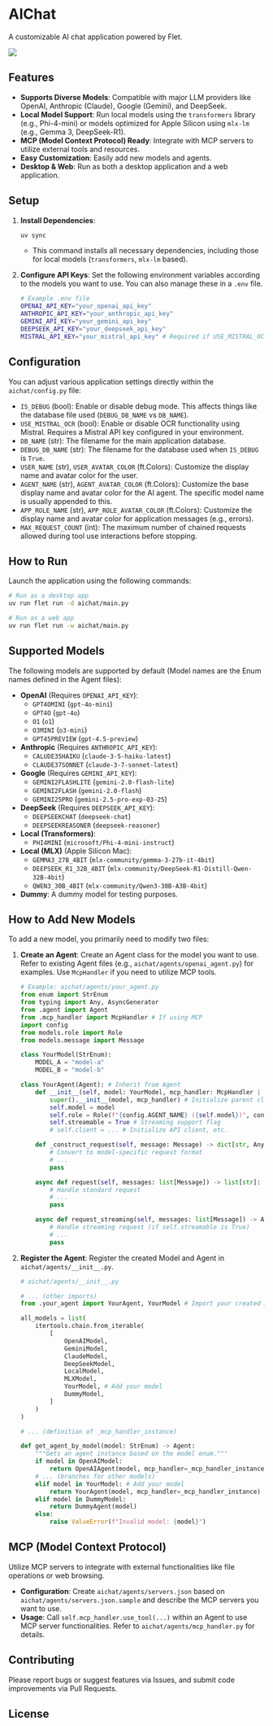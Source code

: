 # AIChat

A customizable AI chat application powered by Flet.

![](images/app_view.png)

## Features

*   **Supports Diverse Models**: Compatible with major LLM providers like OpenAI, Anthropic (Claude), Google (Gemini), and DeepSeek.
*   **Local Model Support**: Run local models using the `transformers` library (e.g., Phi-4-mini) or models optimized for Apple Silicon using `mlx-lm` (e.g., Gemma 3, DeepSeek-R1).
*   **MCP (Model Context Protocol) Ready**: Integrate with MCP servers to utilize external tools and resources.
*   **Easy Customization**: Easily add new models and agents.
*   **Desktop & Web**: Run as both a desktop application and a web application.

## Setup

1.  **Install Dependencies**:
    ```bash
    uv sync
    ```
    *   This command installs all necessary dependencies, including those for local models (`transformers`, `mlx-lm` based).

2.  **Configure API Keys**:
    Set the following environment variables according to the models you want to use. You can also manage these in a `.env` file.

    ```bash
    # Example .env file
    OPENAI_API_KEY="your_openai_api_key"
    ANTHROPIC_API_KEY="your_anthropic_api_key"
    GEMINI_API_KEY="your_gemini_api_key"
    DEEPSEEK_API_KEY="your_deepseek_api_key"
    MISTRAL_API_KEY="your_mistral_api_key" # Required if USE_MISTRAL_OCR is True
    ```

## Configuration

You can adjust various application settings directly within the `aichat/config.py` file:

*   `IS_DEBUG` (bool): Enable or disable debug mode. This affects things like the database file used (`DEBUG_DB_NAME` vs `DB_NAME`).
*   `USE_MISTRAL_OCR` (bool): Enable or disable OCR functionality using Mistral. Requires a Mistral API key configured in your environment.
*   `DB_NAME` (str): The filename for the main application database.
*   `DEBUG_DB_NAME` (str): The filename for the database used when `IS_DEBUG` is `True`.
*   `USER_NAME` (str), `USER_AVATAR_COLOR` (ft.Colors): Customize the display name and avatar color for the user.
*   `AGENT_NAME` (str), `AGENT_AVATAR_COLOR` (ft.Colors): Customize the base display name and avatar color for the AI agent. The specific model name is usually appended to this.
*   `APP_ROLE_NAME` (str), `APP_ROLE_AVATAR_COLOR` (ft.Colors): Customize the display name and avatar color for application messages (e.g., errors).
*   `MAX_REQUEST_COUNT` (int): The maximum number of chained requests allowed during tool use interactions before stopping.

## How to Run

Launch the application using the following commands:

```bash
# Run as a desktop app
uv run flet run -d aichat/main.py

# Run as a web app
uv run flet run -w aichat/main.py
```

## Supported Models

The following models are supported by default (Model names are the Enum names defined in the Agent files):

*   **OpenAI** (Requires `OPENAI_API_KEY`):
    *   `GPT4OMINI` (`gpt-4o-mini`)
    *   `GPT4O` (`gpt-4o`)
    *   `O1` (`o1`)
    *   `O3MINI` (`o3-mini`)
    *   `GPT45PREVIEW` (`gpt-4.5-preview`)
*   **Anthropic** (Requires `ANTHROPIC_API_KEY`):
    *   `CALUDE35HAIKU` (`claude-3-5-haiku-latest`)
    *   `CLAUDE37SONNET` (`claude-3-7-sonnet-latest`)
*   **Google** (Requires `GEMINI_API_KEY`):
    *   `GEMINI2FLASHLITE` (`gemini-2.0-flash-lite`)
    *   `GEMINI2FLASH` (`gemini-2.0-flash`)
    *   `GEMINI25PRO` (`gemini-2.5-pro-exp-03-25`)
*   **DeepSeek** (Requires `DEEPSEEK_API_KEY`):
    *   `DEEPSEEKCHAT` (`deepseek-chat`)
    *   `DEEPSEEKREASONER` (`deepseek-reasoner`)
*   **Local (Transformers)**:
    *   `PHI4MINI` (`microsoft/Phi-4-mini-instruct`)
*   **Local (MLX)** (Apple Silicon Mac):
    *   `GEMMA3_27B_4BIT` (`mlx-community/gemma-3-27b-it-4bit`)
    *   `DEEPSEEK_R1_32B_4BIT` (`mlx-community/DeepSeek-R1-Distill-Qwen-32B-4bit`)
    *   `QWEN3_30B_4BIT` (`mlx-community/Qwen3-30B-A3B-4bit`)
*   **Dummy**: A dummy model for testing purposes.

## How to Add New Models

To add a new model, you primarily need to modify two files:

1.  **Create an Agent**:
    Create an Agent class for the model you want to use. Refer to existing Agent files (e.g., `aichat/agents/openai_agent.py`) for examples. Use `McpHandler` if you need to utilize MCP tools.

    ```python
    # Example: aichat/agents/your_agent.py
    from enum import StrEnum
    from typing import Any, AsyncGenerator
    from .agent import Agent
    from .mcp_handler import McpHandler # If using MCP
    import config
    from models.role import Role
    from models.message import Message

    class YourModel(StrEnum):
        MODEL_A = "model-a"
        MODEL_B = "model-b"

    class YourAgent(Agent): # Inherit from Agent
        def __init__(self, model: YourModel, mcp_handler: McpHandler | None = None): # Accept MCP handler (optional)
            super().__init__(model, mcp_handler) # Initialize parent class
            self.model = model
            self.role = Role(f"{config.AGENT_NAME} ({self.model})", config.AGENT_AVATAR_COLOR)
            self.streamable = True # Streaming support flag
            # self.client = ... # Initialize API client, etc.

        def _construct_request(self, message: Message) -> dict[str, Any]:
            # Convert to model-specific request format
            # ...
            pass

        async def request(self, messages: list[Message]) -> list[str]:
            # Handle standard request
            # ...
            pass

        async def request_streaming(self, messages: list[Message]) -> AsyncGenerator[str, None]:
            # Handle streaming request (if self.streamable is True)
            # ...
            pass
    ```

2.  **Register the Agent**:
    Register the created Model and Agent in `aichat/agents/__init__.py`.

    ```python
    # aichat/agents/__init__.py

    # ... (other imports)
    from .your_agent import YourAgent, YourModel # Import your created Agent and Model

    all_models = list(
        itertools.chain.from_iterable(
            [
                OpenAIModel,
                GeminiModel,
                ClaudeModel,
                DeepSeekModel,
                LocalModel,
                MLXModel,
                YourModel, # Add your model
                DummyModel,
            ]
        )
    )

    # ... (definition of _mcp_handler_instance)

    def get_agent_by_model(model: StrEnum) -> Agent:
        """Gets an agent instance based on the model enum."""
        if model in OpenAIModel:
            return OpenAIAgent(model, mcp_handler=_mcp_handler_instance)
        # ... (branches for other models)
        elif model in YourModel: # Add your model
            return YourAgent(model, mcp_handler=_mcp_handler_instance) # Pass handler if using MCP
        elif model in DummyModel:
            return DummyAgent(model)
        else:
            raise ValueError(f"Invalid model: {model}")

    ```

## MCP (Model Context Protocol)

Utilize MCP servers to integrate with external functionalities like file operations or web browsing.

*   **Configuration**: Create `aichat/agents/servers.json` based on `aichat/agents/servers.json.sample` and describe the MCP servers you want to use.
*   **Usage**: Call `self.mcp_handler.use_tool(...)` within an Agent to use MCP server functionalities. Refer to `aichat/agents/mcp_handler.py` for details.

## Contributing

Please report bugs or suggest features via Issues, and submit code improvements via Pull Requests.

## License
